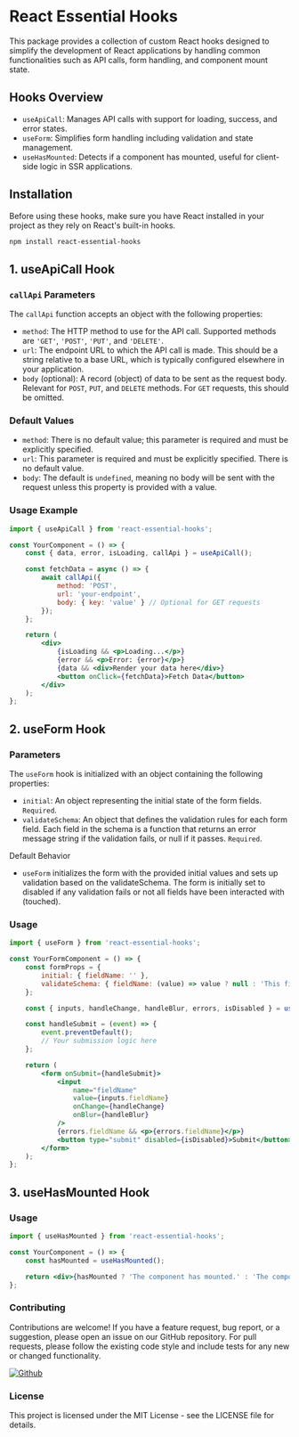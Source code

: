 # React Essential Hooks

This package provides a collection of custom React hooks designed to simplify the development of React applications by handling common functionalities such as API calls, form handling, and component mount state.

## Hooks Overview

- `useApiCall`: Manages API calls with support for loading, success, and error states.
- `useForm`: Simplifies form handling including validation and state management.
- `useHasMounted`: Detects if a component has mounted, useful for client-side logic in SSR applications.

## Installation

Before using these hooks, make sure you have React installed in your project as they rely on React's built-in hooks.

```bash
npm install react-essential-hooks
```

## 1. useApiCall Hook
### `callApi` Parameters

The `callApi` function accepts an object with the following properties:

- `method`: The HTTP method to use for the API call. Supported methods are `'GET'`, `'POST'`, `'PUT'`, and `'DELETE'`.
- `url`: The endpoint URL to which the API call is made. This should be a string relative to a base URL, which is typically configured elsewhere in your application.
- `body` (optional): A record (object) of data to be sent as the request body. Relevant for `POST`, `PUT`, and `DELETE` methods. For `GET` requests, this should be omitted.

### Default Values

- `method`: There is no default value; this parameter is required and must be explicitly specified.
- `url`: This parameter is required and must be explicitly specified. There is no default value.
- `body`: The default is `undefined`, meaning no body will be sent with the request unless this property is provided with a value.

### Usage Example

```jsx
import { useApiCall } from 'react-essential-hooks';

const YourComponent = () => {
    const { data, error, isLoading, callApi } = useApiCall();

    const fetchData = async () => {
        await callApi({
            method: 'POST',
            url: 'your-endpoint',
            body: { key: 'value' } // Optional for GET requests
        });
    };

    return (
        <div>
            {isLoading && <p>Loading...</p>}
            {error && <p>Error: {error}</p>}
            {data && <div>Render your data here</div>}
            <button onClick={fetchData}>Fetch Data</button>
        </div>
    );
};
```

## 2. useForm Hook

### Parameters
The `useForm` hook is initialized with an object containing the following properties:

- `initial`: An object representing the initial state of the form fields. `Required`.
- `validateSchema`: An object that defines the validation rules for each form field. Each field in the schema is a function that returns an error message string if the validation fails, or null if it passes. `Required`.

Default Behavior
- `useForm` initializes the form with the provided initial values and sets up validation based on the validateSchema. The form is initially set to disabled if any validation fails or not all fields have been interacted with (touched).

### Usage
```jsx
import { useForm } from 'react-essential-hooks';

const YourFormComponent = () => {
    const formProps = {
        initial: { fieldName: '' },
        validateSchema: { fieldName: (value) => value ? null : 'This field is required' },
    };

    const { inputs, handleChange, handleBlur, errors, isDisabled } = useForm(formProps);

    const handleSubmit = (event) => {
        event.preventDefault();
        // Your submission logic here
    };

    return (
        <form onSubmit={handleSubmit}>
            <input
                name="fieldName"
                value={inputs.fieldName}
                onChange={handleChange}
                onBlur={handleBlur}
            />
            {errors.fieldName && <p>{errors.fieldName}</p>}
            <button type="submit" disabled={isDisabled}>Submit</button>
        </form>
    );
};
```
## 3. useHasMounted Hook
### Usage

```jsx
import { useHasMounted } from 'react-essential-hooks';

const YourComponent = () => {
    const hasMounted = useHasMounted();

    return <div>{hasMounted ? 'The component has mounted.' : 'The component has not mounted yet.'}</div>;
};
```

### Contributing
Contributions are welcome! If you have a feature request, bug report, or a suggestion, please open an issue on our GitHub repository. For pull requests, please follow the existing code style and include tests for any new or changed functionality.

<a href="https://github.com/Omarzikry](https://github.com/Omarzikry/react-essential-hooks" target="_blank"><img alt="Github" src="https://img.shields.io/badge/GitHub-%2312100E.svg?&style=for-the-badge&logo=Github&logoColor=white" /></a>

### License
This project is licensed under the MIT License - see the LICENSE file for details.

